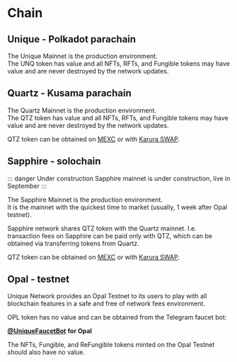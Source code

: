 # Chain

## Unique - Polkadot parachain

The Unique Mainnet is the production environment.  
The UNQ token has value and all NFTs, RFTs, and Fungible tokens may
have value and are never destroyed by the network updates.

<ChainTable :chainName="UNIQUE_CHAINS.unique"/>

## Quartz - Kusama parachain

The Quartz Mainnet is the production environment.  
The QTZ token has value and all NFTs, RFTs, and Fungible tokens may
have value and are never destroyed by the network updates.

<ChainTable :chainName="UNIQUE_CHAINS.quartz"/>

QTZ token can be obtained on [MEXC](https://www.mexc.com/ru-RU/exchange/QTZ_USDT) or
with [Karura SWAP](https://apps.karura.network/swap).


## Sapphire - solochain

::: danger Under construction
Sapphire mainnet is under construction, live in September
:::

The Sapphire Mainnet is the production environment.  
It is the mainnet with the quickest time to market (usually, 1 week after Opal testnet).

<ChainTable :chainName="UNIQUE_CHAINS.sapphire" disableMetamask/>

Sapphire network shares QTZ token with the Quartz mainnet. I.e. transaction fees on Sapphire can be paid only with QTZ,
which can be obtained via transferring tokens from Quartz.

QTZ token can be obtained on [MEXC](https://www.mexc.com/ru-RU/exchange/QTZ_USDT) or
with [Karura SWAP](https://apps.karura.network/swap).


## Opal - testnet

Unique Network provides an Opal Testnet to its users to play with all blockchain features in a safe and free
of network fees environment.&#x20;

<ChainTable :chainName="UNIQUE_CHAINS.opal"/>

OPL token has no value and can be obtained from the Telegram faucet bot:&#x20;

[**@UniqueFaucetBot**](https://t.me/unique2faucet\_opal\_bot) **for Opal**

The NFTs, Fungible, and ReFungible tokens minted on the Opal Testnet should also have no value.

<script setup>
import {UNIQUE_CHAINS} from '_utils/constants';
import {addChainToMetamask} from '_utils/metamask';
</script>